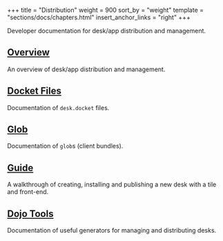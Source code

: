 +++
title = "Distribution"
weight = 900
sort_by = "weight"
template = "sections/docs/chapters.html"
insert_anchor_links = "right"
+++

Developer documentation for desk/app distribution and management.

## [Overview](/docs/userspace/dist/dist)

An overview of desk/app distribution and management.

## [Docket Files](/docs/userspace/dist/docket)

Documentation of `desk.docket` files.

## [Glob](/docs/userspace/dist/glob)

Documentation of `glob`s (client bundles).

## [Guide](/docs/userspace/dist/guide)

A walkthrough of creating, installing and publishing a new desk with a tile and front-end.

## [Dojo Tools](/docs/userspace/dist/tools)

Documentation of useful generators for managing and distributing desks.
